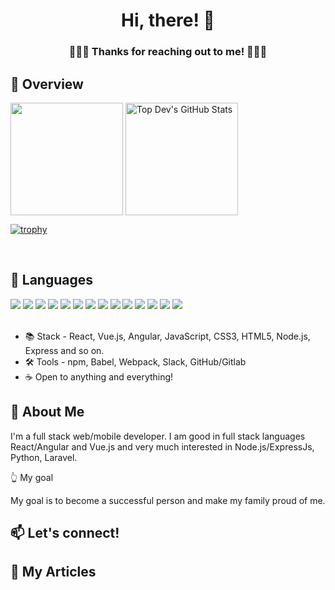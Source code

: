 <!-- ![Banner Image](https://github.com/pro335/pro335/blob/master/Images/banner2.png) -->

<h1 align="center">Hi, there! 👋</h1>

<h3 align="center">🙏🙏🙏  Thanks for reaching out to me! 🙏🙏🙏 </h3>

## 💪 Overview

<p>
  <img align="center" src="https://github-readme-stats.vercel.app/api/top-langs/?layout=compact&username=dansofter&hide=java,html,php&title_color=ffffff&text_color=c9cacc&icon_color=2bbc8a&bg_color=1d1f21" height="180px"/>
  
  <img align="center" src="https://github-readme-stats.vercel.app/api?username=dansofter&show_icons=true&line_height=27&count_private=true&title_color=ffffff&text_color=c9cacc&icon_color=2bbc8a&bg_color=1d1f21" alt="Top Dev's GitHub Stats" height="180px"/>
  
 </p>
 
 <p>
  
  [![trophy](https://github-profile-trophy.vercel.app/?username=dansofter&theme=onedark&row=1&&column=7)](https://github.com/ryo-ma/github-profile-trophy)
 </p>
 
<br />

 ## 📖 Languages
 
<div align="left">
  <img src="https://img.shields.io/badge/Solidity-9E9E9E?style=for-the-badge&logo=solidity&logoColor=black">
  <img src="https://img.shields.io/badge/JavaScript-F7DF1E?style=for-the-badge&logo=javascript&logoColor=black">
  <img src="https://img.shields.io/badge/TypeScript-007ACC?style=for-the-badge&logo=typescript&logoColor=white">
  <img src="https://img.shields.io/badge/React-20232A?style=for-the-badge&logo=react&logoColor=61DAFB">
  <img src="https://img.shields.io/badge/Node.js-339933?style=for-the-badge&logo=nodedotjs&logoColor=white">
  <img src="https://img.shields.io/badge/Express.js-000000?style=for-the-badge&logo=express&logoColor=white">
  <img src="https://img.shields.io/badge/Jest-C21325?style=for-the-badge&logo=jest&logoColor=white">
  <img src="https://img.shields.io/badge/HTML5-E34F26?style=for-the-badge&logo=html5&logoColor=white">
  <img src="https://img.shields.io/badge/CSS3-1572B6?style=for-the-badge&logo=css3&logoColor=white">
  <img src="https://img.shields.io/badge/PostgreSQL-316192?style=for-the-badge&logo=postgresql&logoColor=white">
  <img src="https://img.shields.io/badge/MongoDB-4EA94B?style=for-the-badge&logo=mongodb&logoColor=white">
  <img src="https://img.shields.io/badge/Docker-2CA5E0?style=for-the-badge&logo=docker&logoColor=white">
  <img src="https://img.shields.io/badge/kubernetes-326ce5.svg?&style=for-the-badge&logo=kubernetes&logoColor=white">
  <img src="https://img.shields.io/badge/Git-F05032?style=for-the-badge&logo=git&logoColor=white">
<div/>
  
<br />


- 📚 Stack - React, Vue.js, Angular, JavaScript, CSS3, HTML5, Node.js, Express and so on.
- 🛠 Tools -  npm, Babel, Webpack, Slack, GitHub/Gitlab
- ☕ Open to anything and everything!

## 💬 About Me

I'm a full stack web/mobile developer. I am good in full stack languages React/Angular and Vue.js and very much interested in Node.js/ExpressJs, Python, Laravel.

👆 My goal

My goal is to become a successful person and make my family proud of me.

## 📫 Let's connect!

## 📄 My Articles
